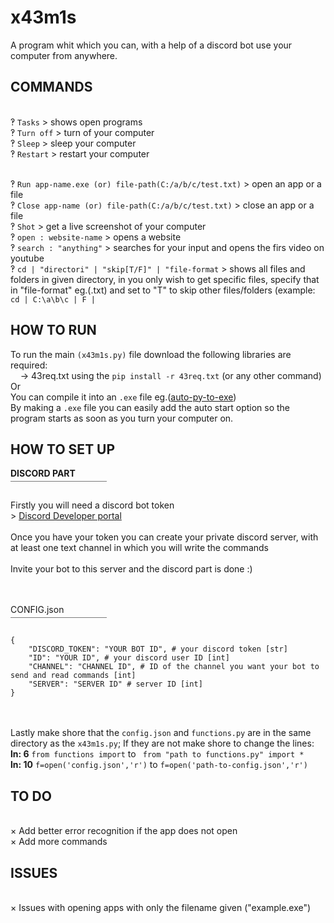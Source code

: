 # x43m1s
A program whit which you can, with a help of a discord bot use your computer from anywhere.


## COMMANDS

<br>‽ `Tasks` > shows open programs
<br>‽ `Turn off` > turn of your computer
<br>‽ `Sleep` > sleep your computer
<br>‽ `Restart` > restart your computer 

<br>‽ `Run app-name.exe (or) file-path(C:/a/b/c/test.txt)` > open an app or a file
<br>‽ `Close app-name (or) file-path(C:/a/b/c/test.txt)` > close an app or a file
<br>‽ `Shot` > get a live screenshot of your computer
<br>‽ `open : website-name` > opens a website
<br>‽ `search : "anything"` > searches for your input and opens the firs video on youtube
<br>‽ `cd | "directori" | "skip[T/F]" | "file-format` > shows all files and folders in given directory, in you only wish to get specific files, specify that in "file-format" eg.(.txt) and set to "T" to skip other files/folders (example: `cd | C:\a\b\c | F | `

## HOW TO RUN<br>

To run the main `(x43m1s.py)` file download the following libraries are required:
  <br>    -> 43req.txt using the `pip install -r 43req.txt` (or any other command)
<br>Or
<br>You can compile it into an ``.exe`` file eg.([auto-py-to-exe](https://pypi.org/project/auto-py-to-exe/))
<br>By making a `.exe` file you can easily add the auto start option so the program starts as soon as you turn your computer on.

## HOW TO SET UP<br>
**DISCORD PART**<br>￣￣￣￣￣￣￣￣￣￣￣<br>

Firstly you will need a discord bot token
<br>> [Discord Developer portal](https://discord.com/developers/applications)
<br>
<br>Once you have your token you can create your private discord server, with at least one text channel in which you will write the commands
<br><br>Invite your bot to this server and the discord part is done :)

<br><br>CONFIG.json<br>￣￣￣￣￣￣￣￣￣￣￣<br>
```
{
    "DISCORD_TOKEN": "YOUR BOT ID", # your discord token [str]
    "ID": "YOUR ID", # your discord user ID [int]
    "CHANNEL": "CHANNEL ID", # ID of the channel you want your bot to send and read commands [int]
    "SERVER": "SERVER ID" # server ID [int]
}
```
<br><br>Lastly make shore that the `config.json` and `functions.py` are in the same directory as the `x43m1s.py`; If they are not make shore to change the lines:<br>**ln: 6** ` from functions import ` to ` from "path to functions.py" import *` <br>**ln: 10** `f=open('config.json','r')` to `f=open('path-to-config.json','r')`<br>



## TO DO
<br>× Add better error recognition if the app does not open
<br>× Add more commands 

## ISSUES
<br>× Issues with opening apps with only the filename given ("example.exe")

